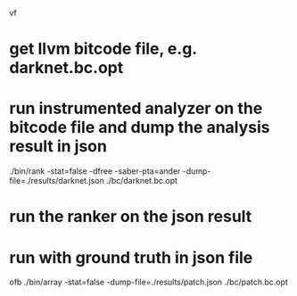 


vf

# get llvm bitcode file, e.g. darknet.bc.opt

# run instrumented analyzer on the bitcode file and dump the analysis result in json
./bin/rank -stat=false -dfree -saber-pta=ander -dump-file=./results/darknet.json ./bc/darknet.bc.opt

# run the ranker on the json result

# run with ground truth in json file


ofb
./bin/array -stat=false -dump-file=./results/patch.json ./bc/patch.bc.opt
